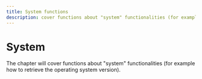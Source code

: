 ```yaml
---
title: System functions
description: cover functions about "system" functionalities (for example how to retrieve the operating system version)
---
```


# System
The chapter will cover functions about "system" functionalities (for example how to retrieve the operating system version).